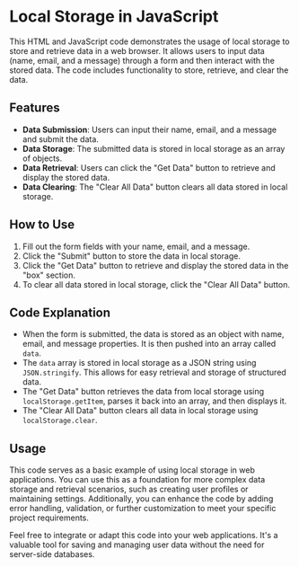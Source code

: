 # Local Storage in JavaScript

This HTML and JavaScript code demonstrates the usage of local storage to store and retrieve data in a web browser. It allows users to input data (name, email, and a message) through a form and then interact with the stored data. The code includes functionality to store, retrieve, and clear the data.

## Features

- **Data Submission**: Users can input their name, email, and a message and submit the data.
- **Data Storage**: The submitted data is stored in local storage as an array of objects.
- **Data Retrieval**: Users can click the "Get Data" button to retrieve and display the stored data.
- **Data Clearing**: The "Clear All Data" button clears all data stored in local storage.

## How to Use

1. Fill out the form fields with your name, email, and a message.
2. Click the "Submit" button to store the data in local storage.
3. Click the "Get Data" button to retrieve and display the stored data in the "box" section.
4. To clear all data stored in local storage, click the "Clear All Data" button.

## Code Explanation

- When the form is submitted, the data is stored as an object with name, email, and message properties. It is then pushed into an array called `data`.
- The `data` array is stored in local storage as a JSON string using `JSON.stringify`. This allows for easy retrieval and storage of structured data.
- The "Get Data" button retrieves the data from local storage using `localStorage.getItem`, parses it back into an array, and then displays it.
- The "Clear All Data" button clears all data in local storage using `localStorage.clear`.

## Usage

This code serves as a basic example of using local storage in web applications. You can use this as a foundation for more complex data storage and retrieval scenarios, such as creating user profiles or maintaining settings. Additionally, you can enhance the code by adding error handling, validation, or further customization to meet your specific project requirements.

Feel free to integrate or adapt this code into your web applications. It's a valuable tool for saving and managing user data without the need for server-side databases.

